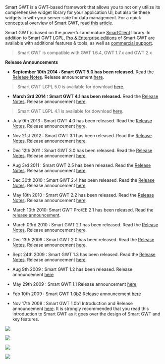 Smart GWT is a GWT-based framework that allows you to not only utilize its comprehensive widget library for your application UI, but also tie these widgets in with your server-side for data management.  For a quick conceptual overview of Smart GWT, [read this article](http://www.jroller.com/sjivan/entry/smartgwt_1_0_released).

Smart GWT is based on the powerful and mature [SmartClient](http://www.smartclient.com) library.  In addition to Smart GWT LGPL, [Pro & Enterprise editions](http://www.smartclient.com/product) of Smart GWT are available with additional features & tools, as well as [commercial support](http://www.smartclient.com/services/index.jsp).
> Smart GWT is compatible with GWT 1.6.4, GWT 1.7.x and GWT 2.x

**Release Announcements**

  * **September 10th 2014 : Smart GWT 5.0 has been released.** Read the [Release Notes](http://www.smartclient.com/smartgwt/release_notes.html#5_0). Release announcement [here](http://blog.isomorphic.com/available-now-smartclient-10-0-smart-gwt-5-0).

> Smart GWT LGPL 5.0 is available for download [here](http://www.smartclient.com/builds/SmartGWT/5.0p/LGPL).

  * **March 3rd 2014 : Smart GWT 4.1 has been released.** Read the [Release Notes](http://www.smartclient.com/smartgwt/release_notes.html#4_1). Release announcement [here](http://blog.isomorphic.com/smart-gwt-4.1-smartclient-9.1-released).

> Smart GWT LGPL 4.1 is available for download [here](http://www.smartclient.com/builds/SmartGWT/4.1p/LGPL).

  * July 9th 2013 : Smart GWT 4.0 has been released. Read the [Release Notes](http://www.smartclient.com/smartgwt/release_notes.html#4_0). Release announcement [here](http://blog.isomorphic.com/smart-gwt-4-0-smartclient-9-0-released).

  * Nov 21st 2012 : Smart GWT 3.1 has been released. Read the [Release Notes](http://www.smartclient.com/smartgwt/release_notes.html#3_1). Release announcement [here](http://blog.isomorphic.com/smart-gwt-3-1-smartclient-8-3-released-and-30-off-holiday-sale).

  * Dec 12th 2011 : Smart GWT 3.0 has been released. Read the [Release Notes](http://www.smartclient.com/smartgwt/release_notes.html#3_0). Release announcement [here](http://blog.isomorphic.com/smart-gwt-3-0-smartclient-8-2-released).

  * Aug 3rd 2011 : Smart GWT 2.5 has been released. Read the [Release Notes](http://www.smartclient.com/smartgwt/release_notes.html#2_5). Release announcement [here](http://www.jroller.com/sjivan/entry/smart_gwt_2_5_released).

  * Dec 30th 2010 : Smart GWT 2.4 has been released. Read the [Release Notes](http://www.smartclient.com/smartgwt/release_notes.html#2_4). Release announcement [here](http://www.jroller.com/sjivan/entry/smart_gwt_2_4_released).

  * May 18th 2010 : Smart GWT 2.2 has been released. Read the [Release Notes](http://www.smartclient.com/smartgwt/release_notes.html#2_2). Release announcement [here](http://www.jroller.com/sjivan/entry/smart_gwt_2_2_released).

  * March 10th 2010: Smart GWT Pro/EE 2.1 has been released.  Read the [release announcement](http://forums.smartclient.com/showpost.php?p=39906&postcount=110).

  * March 03rd 2010 : Smart GWT 2.1 has been released. Read the [Release Notes](http://www.smartclient.com/smartgwt/release_notes.html#2_1). Release announcement [here](http://www.jroller.com/sjivan/entry/smart_gwt_2_1_released).

  * Dec 13th 2009 : Smart GWT 2.0 has been released. Read the [Release Notes](http://www.smartclient.com/smartgwt/release_notes.html#2_0). Release announcement [here](http://www.jroller.com/sjivan/entry/smart_gwt_2_0_released).

  * Sept 24th 2009 : Smart GWT 1.3 has been released. Read the [Release Notes](http://www.smartclient.com/smartgwt/release_notes.html). Release announcement [here](http://www.jroller.com/sjivan/entry/smartgwt_1_3_released).

  * Aug 9th 2009 : Smart GWT 1.2 has been released. Release announcement [here](http://www.jroller.com/sjivan/entry/smart_gwt_2_0_released)

  * May 29th 2009 : Smart GWT 1.1 Release announcement [here](http://www.jroller.com/sjivan/entry/smartgwt_out_of_beta_v1)

  * Feb 10th 2009 : Smart GWT 1.0b2 Release announcement [here](http://www.jroller.com/sjivan/entry/smartgwt_1_0b2_released_with)

  * Nov 17th 2008 : Smart GWT 1.0b1 Introduction and Release announcement [here](http://www.jroller.com/sjivan/entry/smartgwt_1_0_released). It is strongly recommended that you read this introduction to Smart GWT as it goes over the design of Smart GWT and key features.

[![](http://www.jroller.com/sjivan/resource/sgwt-pref.png)](http://www.smartclient.com/smartgwt/showcase/#grid_appearance_preferences)

[![](http://www.jroller.com/sjivan/resource/grid-cell-widgets.png)](http://www.smartclient.com/smartgwt/showcase/#grid_cell_widgets)

[![](http://www.jroller.com/sjivan/resource/smartgwt.jpg)](http://www.smartclient.com/smartgwt/showcase/)

[![](http://www.jroller.com/sjivan/resource/miller-columns.jpg)](http://www.smartclient.com/smartgwt/showcase/#featured_miller_columns)